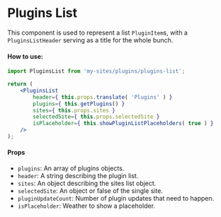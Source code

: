 # Plugins List

This component is used to represent a list `PluginItem`s, with a `PluginsListHeader` serving as a title for the whole bunch.

#### How to use:

```jsx
import PluginsList from 'my-sites/plugins/plugins-list';

return (
	<PluginsList
		header={ this.props.translate( 'Plugins' ) }
		plugins={ this.getPlugins() }
		sites={ this.props.sites }
		selectedSite={ this.props.selectedSite }
		isPlaceholder={ this.showPluginListPlaceholders( true ) }
	/>
);
```

#### Props

- `plugins`: An array of plugins objects.
- `header`: A string describing the plugin list.
- `sites`: An object describing the sites list object.
- `selectedSite`: An object or false of the single site.
- `pluginUpdateCount`: Number of plugin updates that need to happen.
- `isPlaceholder`: Weather to show a placeholder.
